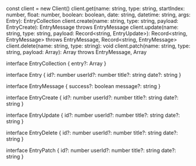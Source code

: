 const client = new Client()
client.get(name: string, type: string, startIndex: number, float: number, boolean: boolean, date: string, datetime: string, args: Entry): EntryCollection
client.create(name: string, type: string, payload: EntryCreate): EntryMessage throws EntryMessage
client.update(name: string, type: string, payload: Record<string, EntryUpdate>): Record<string, EntryMessage> throws EntryMessage, Record<string, EntryMessage>
client.delete(name: string, type: string): void
client.patch(name: string, type: string, payload: Array<EntryPatch>): Array<EntryMessage> throws EntryMessage, Array<EntryMessage>



interface EntryCollection {
    entry?: Array<Entry>
}

interface Entry {
    id?: number
    userId?: number
    title?: string
    date?: string
}

interface EntryMessage {
    success?: boolean
    message?: string
}

interface EntryCreate {
    id?: number
    userId?: number
    title?: string
    date?: string
}

interface EntryUpdate {
    id?: number
    userId?: number
    title?: string
    date?: string
}

interface EntryDelete {
    id?: number
    userId?: number
    title?: string
    date?: string
}

interface EntryPatch {
    id?: number
    userId?: number
    title?: string
    date?: string
}

